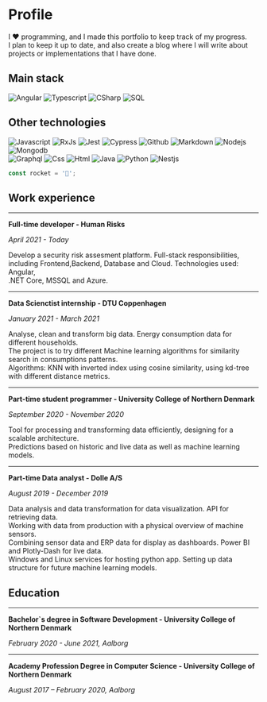 # Profile

I ❤️ programming, and I made this portfolio to keep track of my progress.  
I plan to keep it up to date, and also create a blog where I will write about  
projects or implementations that I have done.

## Main stack

![Angular](https://img.shields.io/badge/-Angular-dd1b16?logo=angular&logoColor=black&style=flat)
![Typescript](https://img.shields.io/badge/-typescript-blue?logo=typescript&logoColor=white&style=flat)
![CSharp](https://img.shields.io/badge/-C%23-9B4993?logo=C-sharp&logoColor=black&style=flat)
![SQL](https://img.shields.io/badge/MSSQL-gray?logo=microsoft-sql-server&logoColor=white)

## Other technologies

![Javascript](https://img.shields.io/badge/-JavaScript-f7df1e?logo=javascript&logoColor=black&style=flat)
![RxJs](https://img.shields.io/badge/RxJs-E60E88?logo=reactivex&logoColor=white)
![Jest](https://img.shields.io/badge/Jest-white?logo=jest&logoColor=E60E88)
![Cypress](https://img.shields.io/badge/Cypress-white?logo=cypress&logoColor=green)
![Github](https://img.shields.io/badge/Github-black?logo=github&logoColor=purple)
![Markdown](https://img.shields.io/badge/Markdown-black?logo=markdown&logoColor=blue)
![Nodejs](https://img.shields.io/badge/-NodeJs-43853D?logo=node.js&logoColor=black&style=flat)
![Mongodb](https://img.shields.io/badge/MongoDB-4ea94b.svg?logo=mongodb&logoColor=white)  
![Graphql](https://img.shields.io/badge/GraphQL-161e26?logo=graphql&logoColor=e535ab)
![Css](https://img.shields.io/badge/CSS-white?logo=css3&logoColor=264de4)
![Html](https://img.shields.io/badge/HTML-grey?logo=html5&logoColor=e34c26)
![Java](https://img.shields.io/badge/Java-white?logo=java&logoColor=e34c26)
![Python](https://img.shields.io/badge/Python-306998?logo=python&logoColor=FFD43B)
![Nestjs](https://img.shields.io/badge/NestJs-470610?logo=nestjs&logoColor=ea2845)

```typescript
const rocket = '🚀';
```

## Work experience

---

**Full-time developer - Human Risks**

_April 2021 - Today_

Develop a security risk assesment platform. Full-stack responsibilities,  
 including Frontend,Backend, Database and Cloud. Technologies used: Angular,  
 .NET Core, MSSQL and Azure.

---

**Data Scienctist internship - DTU Coppenhagen**

_January 2021 - March 2021_

Analyse, clean and transform big data. Energy consumption data for different households.  
 The project is to try different Machine learning algorithms for similarity search in consumptions patterns.  
 Algorithms: KNN with inverted index using cosine similarity, using kd-tree with different distance metrics.

---

**Part-time student programmer - University College of Northern Denmark**

_September 2020 - November 2020_

Tool for processing and transforming data efficiently, designing for a scalable architecture.  
 Predictions based on historic and live data as well as machine learning models.

---

**Part-time Data analyst - Dolle A/S**

_August 2019 - December 2019_

Data analysis and data transformation for data visualization. API for retrieving data.  
 Working with data from production with a physical overview of machine sensors.  
 Combining sensor data and ERP data for display as dashboards. Power BI and Plotly-Dash for live data.  
 Windows and Linux services for hosting python app. Setting up data structure for future machine learning models.

## Education

---

**Bachelor`s degree in Software Development - University College of Northern Denmark**

_February 2020 - June 2021, Aalborg_

---

**Academy Profession Degree in Computer Science - University College of Northern Denmark**

_August 2017 – February 2020, Aalborg_
